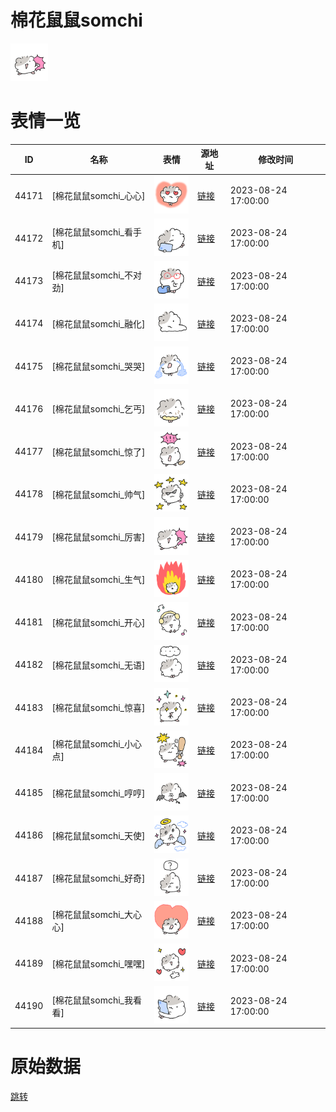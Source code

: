 # 棉花鼠鼠somchi

<img src="./cover.png" height="60" alt="cover" />

# 表情一览

|ID|名称|表情|源地址|修改时间|
|----|----|----|----|----|
|44171|[棉花鼠鼠somchi_心心]|<img src="./pic/044171_%5B棉花鼠鼠somchi_心心%5D.png" height="60" alt="心心"/>|[链接](https://i0.hdslb.com/bfs/garb/815fa3204a739a84a74bbce2964670944d43dca7.png)|2023-08-24 17:00:00|
|44172|[棉花鼠鼠somchi_看手机]|<img src="./pic/044172_%5B棉花鼠鼠somchi_看手机%5D.png" height="60" alt="看手机"/>|[链接](https://i0.hdslb.com/bfs/garb/38c875e4b75f93cb8c24b739f7054e2ab9c49283.png)|2023-08-24 17:00:00|
|44173|[棉花鼠鼠somchi_不对劲]|<img src="./pic/044173_%5B棉花鼠鼠somchi_不对劲%5D.png" height="60" alt="不对劲"/>|[链接](https://i0.hdslb.com/bfs/garb/702459cff8abf0f50d9786bc8624c829f8e3bc87.png)|2023-08-24 17:00:00|
|44174|[棉花鼠鼠somchi_融化]|<img src="./pic/044174_%5B棉花鼠鼠somchi_融化%5D.png" height="60" alt="融化"/>|[链接](https://i0.hdslb.com/bfs/garb/fb8b8795c98c918e216d0a626540d74fdad31862.png)|2023-08-24 17:00:00|
|44175|[棉花鼠鼠somchi_哭哭]|<img src="./pic/044175_%5B棉花鼠鼠somchi_哭哭%5D.png" height="60" alt="哭哭"/>|[链接](https://i0.hdslb.com/bfs/garb/704893edcfe2c6e759d5a462d68300d81ce778d9.png)|2023-08-24 17:00:00|
|44176|[棉花鼠鼠somchi_乞丐]|<img src="./pic/044176_%5B棉花鼠鼠somchi_乞丐%5D.png" height="60" alt="乞丐"/>|[链接](https://i0.hdslb.com/bfs/garb/64939ebe2f6489a0b64ad0394c5525f066ee22ce.png)|2023-08-24 17:00:00|
|44177|[棉花鼠鼠somchi_惊了]|<img src="./pic/044177_%5B棉花鼠鼠somchi_惊了%5D.png" height="60" alt="惊了"/>|[链接](https://i0.hdslb.com/bfs/garb/efed7c6063b8365a49b677c4afde577039dfdc44.png)|2023-08-24 17:00:00|
|44178|[棉花鼠鼠somchi_帅气]|<img src="./pic/044178_%5B棉花鼠鼠somchi_帅气%5D.png" height="60" alt="帅气"/>|[链接](https://i0.hdslb.com/bfs/garb/cfecda552c00b1f187c7e0b949d92853f0f1e99a.png)|2023-08-24 17:00:00|
|44179|[棉花鼠鼠somchi_厉害]|<img src="./pic/044179_%5B棉花鼠鼠somchi_厉害%5D.png" height="60" alt="厉害"/>|[链接](https://i0.hdslb.com/bfs/garb/37d2b0be080f64d2da5391d28db9fcae0320e4a1.png)|2023-08-24 17:00:00|
|44180|[棉花鼠鼠somchi_生气]|<img src="./pic/044180_%5B棉花鼠鼠somchi_生气%5D.png" height="60" alt="生气"/>|[链接](https://i0.hdslb.com/bfs/garb/3a840d13652c28dc3c126138d1a0dc7ea79fa1df.png)|2023-08-24 17:00:00|
|44181|[棉花鼠鼠somchi_开心]|<img src="./pic/044181_%5B棉花鼠鼠somchi_开心%5D.png" height="60" alt="开心"/>|[链接](https://i0.hdslb.com/bfs/garb/d59281d42cbfb0204b2a7d3aeffcd6b4769f7c7d.png)|2023-08-24 17:00:00|
|44182|[棉花鼠鼠somchi_无语]|<img src="./pic/044182_%5B棉花鼠鼠somchi_无语%5D.png" height="60" alt="无语"/>|[链接](https://i0.hdslb.com/bfs/garb/40193709850e2c5c8824279f66dd313fa619ba07.png)|2023-08-24 17:00:00|
|44183|[棉花鼠鼠somchi_惊喜]|<img src="./pic/044183_%5B棉花鼠鼠somchi_惊喜%5D.png" height="60" alt="惊喜"/>|[链接](https://i0.hdslb.com/bfs/garb/f0d433dfc374df6983a86cf6be275deb7b2c00a3.png)|2023-08-24 17:00:00|
|44184|[棉花鼠鼠somchi_小心点]|<img src="./pic/044184_%5B棉花鼠鼠somchi_小心点%5D.png" height="60" alt="小心点"/>|[链接](https://i0.hdslb.com/bfs/garb/dfe177ef3e4ea47dc8b0309317d5c4ea24897537.png)|2023-08-24 17:00:00|
|44185|[棉花鼠鼠somchi_哼哼]|<img src="./pic/044185_%5B棉花鼠鼠somchi_哼哼%5D.png" height="60" alt="哼哼"/>|[链接](https://i0.hdslb.com/bfs/garb/4fcacc1106e42b258351f786b87aa055306b1262.png)|2023-08-24 17:00:00|
|44186|[棉花鼠鼠somchi_天使]|<img src="./pic/044186_%5B棉花鼠鼠somchi_天使%5D.png" height="60" alt="天使"/>|[链接](https://i0.hdslb.com/bfs/garb/5f30056001ce077aec9c4f700e4803946d198bc8.png)|2023-08-24 17:00:00|
|44187|[棉花鼠鼠somchi_好奇]|<img src="./pic/044187_%5B棉花鼠鼠somchi_好奇%5D.png" height="60" alt="好奇"/>|[链接](https://i0.hdslb.com/bfs/garb/f60d1ef373e9e114aba564880fb1a7ed0ea91ee3.png)|2023-08-24 17:00:00|
|44188|[棉花鼠鼠somchi_大心心]|<img src="./pic/044188_%5B棉花鼠鼠somchi_大心心%5D.png" height="60" alt="大心心"/>|[链接](https://i0.hdslb.com/bfs/garb/5ae3b60372738adfe66305e4f9a6849b03b835bd.png)|2023-08-24 17:00:00|
|44189|[棉花鼠鼠somchi_嘿嘿]|<img src="./pic/044189_%5B棉花鼠鼠somchi_嘿嘿%5D.png" height="60" alt="嘿嘿"/>|[链接](https://i0.hdslb.com/bfs/garb/4db1be6485d0870e5552a5e79863870ea4aab165.png)|2023-08-24 17:00:00|
|44190|[棉花鼠鼠somchi_我看看]|<img src="./pic/044190_%5B棉花鼠鼠somchi_我看看%5D.png" height="60" alt="我看看"/>|[链接](https://i0.hdslb.com/bfs/garb/c8562a8832e7ab45783b3002eae492adf7a65ba0.png)|2023-08-24 17:00:00|

# 原始数据

[跳转](./raw.json)

